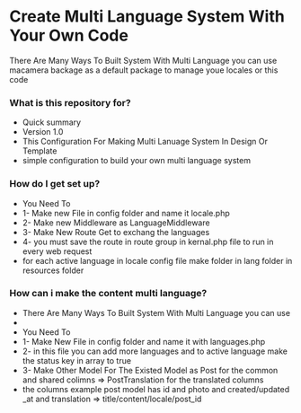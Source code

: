 # Create Multi Language System With Your Own Code #

There Are Many Ways To Built System With Multi Language you can use macamera backage as a default package to manage youe locales or this code
### What is this repository for? ###

* Quick summary
* Version 1.0
* This Configuration For Making Multi Lanuage System In Design Or Template 
* simple configuration to build your own multi language system

### How do I get set up? ###

* You Need To 
* 1- Make new File in config folder and name it locale.php 
* 2- Make new Middleware as LanguageMiddleware 
* 3- Make New Route Get to exchang the languages
* 4- you must save the route in route group in kernal.php file to run in every web request
* for each active language in locale config file make folder in lang folder in resources folder 


### How can i make the content multi language? ###
* There Are Many Ways To Built System With Multi Language you can use 
* 
* You Need To 
* 1- Make New File in config folder and name it with languages.php
* 2- in this file you can add more languages and to active language make the status key in array to true
* 3- Make Other Model For The Existed Model as Post for the common and shared colimns => PostTranslation for the translated columns
* the columns example post model has id and photo and created/updated _at  and translation => title/content/locale/post_id
